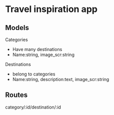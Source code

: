# Travel inspiration app

## Models

Categories
- Have many destinations
- Name:string, image_scr:string

Destinations
- belong to categories
- Name:string, description:text, image_scr:string

## Routes

category/:id/destination/:id